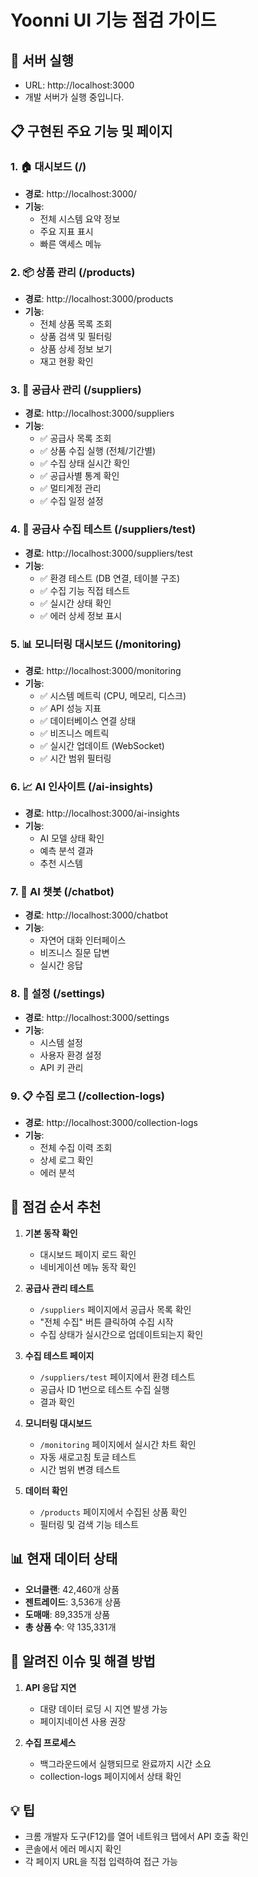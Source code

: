 # Yoonni UI 기능 점검 가이드

## 🚀 서버 실행
- URL: http://localhost:3000
- 개발 서버가 실행 중입니다.

## 📋 구현된 주요 기능 및 페이지

### 1. 🏠 대시보드 (/)
- **경로**: http://localhost:3000/
- **기능**: 
  - 전체 시스템 요약 정보
  - 주요 지표 표시
  - 빠른 액세스 메뉴

### 2. 📦 상품 관리 (/products)
- **경로**: http://localhost:3000/products
- **기능**:
  - 전체 상품 목록 조회
  - 상품 검색 및 필터링
  - 상품 상세 정보 보기
  - 재고 현황 확인

### 3. 🏢 공급사 관리 (/suppliers)
- **경로**: http://localhost:3000/suppliers
- **기능**:
  - ✅ 공급사 목록 조회
  - ✅ 상품 수집 실행 (전체/기간별)
  - ✅ 수집 상태 실시간 확인
  - ✅ 공급사별 통계 확인
  - ✅ 멀티계정 관리
  - ✅ 수집 일정 설정

### 4. 🧪 공급사 수집 테스트 (/suppliers/test)
- **경로**: http://localhost:3000/suppliers/test
- **기능**:
  - ✅ 환경 테스트 (DB 연결, 테이블 구조)
  - ✅ 수집 기능 직접 테스트
  - ✅ 실시간 상태 확인
  - ✅ 에러 상세 정보 표시

### 5. 📊 모니터링 대시보드 (/monitoring)
- **경로**: http://localhost:3000/monitoring
- **기능**:
  - ✅ 시스템 메트릭 (CPU, 메모리, 디스크)
  - ✅ API 성능 지표
  - ✅ 데이터베이스 연결 상태
  - ✅ 비즈니스 메트릭
  - ✅ 실시간 업데이트 (WebSocket)
  - ✅ 시간 범위 필터링

### 6. 📈 AI 인사이트 (/ai-insights)
- **경로**: http://localhost:3000/ai-insights
- **기능**:
  - AI 모델 상태 확인
  - 예측 분석 결과
  - 추천 시스템

### 7. 🤖 AI 챗봇 (/chatbot)
- **경로**: http://localhost:3000/chatbot
- **기능**:
  - 자연어 대화 인터페이스
  - 비즈니스 질문 답변
  - 실시간 응답

### 8. 🔧 설정 (/settings)
- **경로**: http://localhost:3000/settings
- **기능**:
  - 시스템 설정
  - 사용자 환경 설정
  - API 키 관리

### 9. 📋 수집 로그 (/collection-logs)
- **경로**: http://localhost:3000/collection-logs
- **기능**:
  - 전체 수집 이력 조회
  - 상세 로그 확인
  - 에러 분석

## 🧪 점검 순서 추천

1. **기본 동작 확인**
   - 대시보드 페이지 로드 확인
   - 네비게이션 메뉴 동작 확인

2. **공급사 관리 테스트**
   - `/suppliers` 페이지에서 공급사 목록 확인
   - "전체 수집" 버튼 클릭하여 수집 시작
   - 수집 상태가 실시간으로 업데이트되는지 확인

3. **수집 테스트 페이지**
   - `/suppliers/test` 페이지에서 환경 테스트
   - 공급사 ID 1번으로 테스트 수집 실행
   - 결과 확인

4. **모니터링 대시보드**
   - `/monitoring` 페이지에서 실시간 차트 확인
   - 자동 새로고침 토글 테스트
   - 시간 범위 변경 테스트

5. **데이터 확인**
   - `/products` 페이지에서 수집된 상품 확인
   - 필터링 및 검색 기능 테스트

## 📊 현재 데이터 상태

- **오너클랜**: 42,460개 상품
- **젠트레이드**: 3,536개 상품
- **도매매**: 89,335개 상품
- **총 상품 수**: 약 135,331개

## 🐛 알려진 이슈 및 해결 방법

1. **API 응답 지연**
   - 대량 데이터 로딩 시 지연 발생 가능
   - 페이지네이션 사용 권장

2. **수집 프로세스**
   - 백그라운드에서 실행되므로 완료까지 시간 소요
   - collection-logs 페이지에서 상태 확인

## 💡 팁

- 크롬 개발자 도구(F12)를 열어 네트워크 탭에서 API 호출 확인
- 콘솔에서 에러 메시지 확인
- 각 페이지 URL을 직접 입력하여 접근 가능